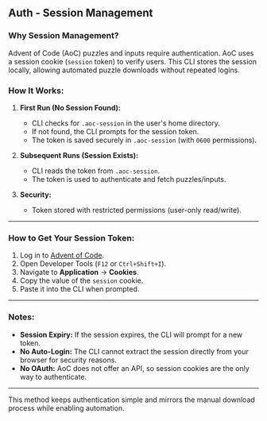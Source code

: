 ## Auth - Session Management

### Why Session Management?
Advent of Code (AoC) puzzles and inputs require authentication. AoC uses a session cookie (`session` token) to verify users. This CLI stores the session locally, allowing automated puzzle downloads without repeated logins.

### How It Works:
1. **First Run (No Session Found):**
    - CLI checks for `.aoc-session` in the user's home directory.
    - If not found, the CLI prompts for the session token.
    - The token is saved securely in `.aoc-session` (with `0600` permissions).

2. **Subsequent Runs (Session Exists):**
    - CLI reads the token from `.aoc-session`.
    - The token is used to authenticate and fetch puzzles/inputs.

3. **Security:**
    - Token stored with restricted permissions (user-only read/write).

---

### How to Get Your Session Token:
1. Log in to [Advent of Code](https://adventofcode.com).
2. Open Developer Tools (`F12` or `Ctrl+Shift+I`).
3. Navigate to **Application** -> **Cookies**.
4. Copy the value of the `session` cookie.
5. Paste it into the CLI when prompted.

---

### Notes:
- **Session Expiry:** If the session expires, the CLI will prompt for a new token.
- **No Auto-Login:** The CLI cannot extract the session directly from your browser for security reasons.
- **No OAuth:** AoC does not offer an API, so session cookies are the only way to authenticate.

---

This method keeps authentication simple and mirrors the manual download process while enabling automation.

